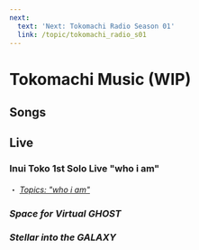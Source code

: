 ```yaml
---
next:
  text: 'Next: Tokomachi Radio Season 01'
  link: /topic/tokomachi_radio_s01
---
```


# Tokomachi Music (WIP)

## Songs

## Live

### Inui Toko 1st Solo Live "who i am"

・ [<i class="fa-solid fa-microphone-lines" /> _Topics: "who i am"_](/topics/music/Inui_toko_whoiam/) &nbsp; <i class="fa-solid fa-arrow-right-from-bracket" />

### Space for Virtual GHOST

### Stellar into the GALAXY

